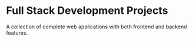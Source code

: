 # Full Stack Development Projects

A collection of complete web applications with both frontend and backend features.
